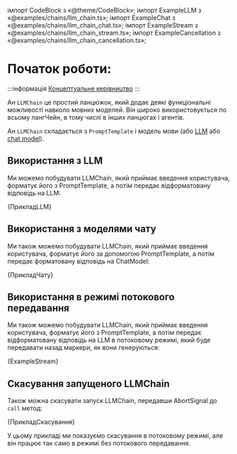 
імпорт CodeBlock з «@theme/CodeBlock»; імпорт ExampleLLM з «@examples/chains/llm_chain.ts»; імпорт ExampleChat з «@examples/chains/llm_chain_chat.ts»; імпорт ExampleStream з «@examples/chains/llm_chain_stream.ts»; імпорт ExampleCancellation з «@examples/chains/llm_chain_cancellation.ts»;

# Початок роботи:

:::інформація [Концептуальне керівництво](https://docs.langchain.com/docs/components/chains/llm-chain)
:::

Ан `LLMChain` це простий ланцюжок, який додає деякі функціональні можливості навколо мовних моделей. Він широко використовується по всьому лангЧейн, в тому числі в інших ланцюгах і агентів.

Ан `LLMChain` складається з `PromptTemplate` і модель мови (або [LLM](../models/llms/) або [chat model](../models/chat/)).

## Використання з LLM

Ми можемо побудувати LLMChain, який приймає введення користувача, форматує його з PromptTemplate, а потім передає відформатовану відповідь на LLM:

<CodeBlock language="typescript">{ПрикладLLM}</CodeBlock>

## Використання з моделями чату

Ми також можемо побудувати LLMChain, який приймає введення користувача, форматує його за допомогою PromptTemplate, а потім передає форматовану відповідь на ChatModel:

<CodeBlock language="typescript">{ПрикладЧату}</CodeBlock>

## Використання в режимі потокового передавання

Ми також можемо побудувати LLMChain, який приймає введення користувача, форматує його з PromptTemplate, а потім передає відформатовану відповідь на LLM в потоковому режимі, який буде передавати назад маркери, як вони генеруються:

<CodeBlock language="typescript">{ExampleStream}</CodeBlock>

## Скасування запущеного LLMChain

Також можна скасувати запуск LLMChain, передавши AbortSignal до `call` метод:

<CodeBlock language="typescript">{ПрикладСкасування}</CodeBlock>

У цьому прикладі ми показуємо скасування в потоковому режимі, але він працює так само в режимі без потокового передавання.
